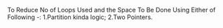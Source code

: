 To Reduce No of Loops Used and the Space To Be Done Using Either of Following -:
1.Partition kinda logic;
2.Two Pointers.